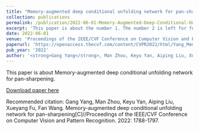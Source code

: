 ```yaml
---
title: "Memory-augmented deep conditional unfolding network for pan-sharpening"
collection: publications
permalink: /publication/2022-06-01-Memory-Augmented-Deep-Conditional-Unfolding-Network-for-Pan-Sharpening.md
excerpt: 'This paper is about the number 1. The number 2 is left for future work.'
date: 2022-06-01
venue: 'Proceedings of the IEEE/CVF Conference on Computer Vision and Pattern Recognition (CVPR)'
paperurl: 'https://openaccess.thecvf.com/content/CVPR2022/html/Yang_Memory-Augmented_Deep_Conditional_Unfolding_Network_for_Pan-Sharpening_CVPR_2022_paper.html'
pub_year: '2022'
author: '<strong>Gang Yang</strong>, Man Zhou, Keyu Yan, Aiping Liu, Xueyang Fu, Fan Wang'
---
```

This paper is about Memory-augmented deep conditional unfolding network for pan-sharpening.

[Download paper here](https://openaccess.thecvf.com/content/CVPR2022/html/Yang_Memory-Augmented_Deep_Conditional_Unfolding_Network_for_Pan-Sharpening_CVPR_2022_paper.html)

Recommended citation: Gang Yang, Man Zhou, Keyu Yan, Aiping Liu, Xueyang Fu, Fan Wang. Memory-augmented deep conditional unfolding network for pan-sharpening[C]//Proceedings of the IEEE/CVF Conference on Computer Vision and Pattern Recognition. 2022: 1788-1797.
